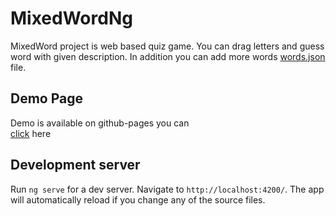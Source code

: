 # MixedWordNg

MixedWord project is web based quiz game. You can drag letters and guess word with given description. In addition you can add more words [words.json](https://github.com/bariscanyilmaz/mixed-word-ng/blob/master/src/assets/words.json) file.

## Demo Page
Demo is available on github-pages you can  
[click](https://bariscanyilmaz.github.io/mixed-word-ng/) here

## Development server

Run `ng serve` for a dev server. Navigate to `http://localhost:4200/`. The app will automatically reload if you change any of the source files.
